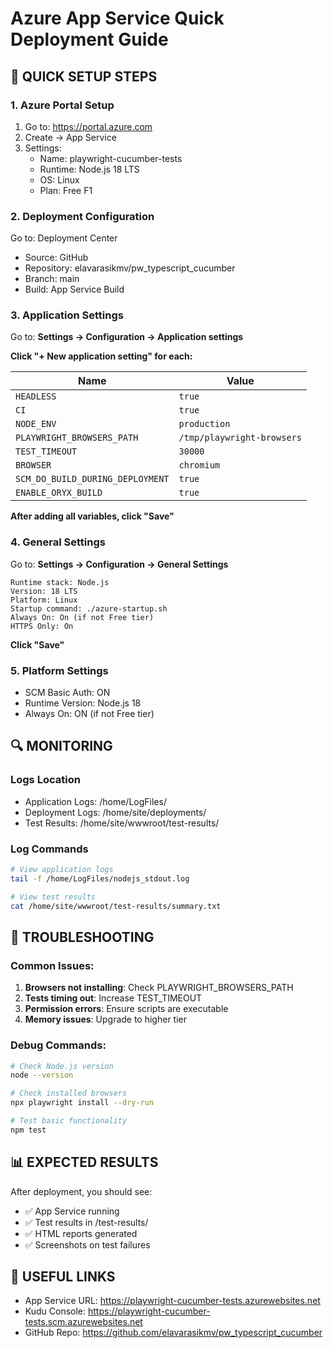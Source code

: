 # Azure App Service Quick Deployment Guide

## 🚀 QUICK SETUP STEPS

### 1. Azure Portal Setup
1. Go to: https://portal.azure.com
2. Create → App Service
3. Settings:
   - Name: playwright-cucumber-tests
   - Runtime: Node.js 18 LTS
   - OS: Linux
   - Plan: Free F1

### 2. Deployment Configuration
Go to: Deployment Center
- Source: GitHub
- Repository: elavarasikmv/pw_typescript_cucumber
- Branch: main
- Build: App Service Build

### 3. Application Settings
Go to: **Settings → Configuration → Application settings**

**Click "+ New application setting" for each:**

| Name | Value |
|------|-------|
| `HEADLESS` | `true` |
| `CI` | `true` |
| `NODE_ENV` | `production` |
| `PLAYWRIGHT_BROWSERS_PATH` | `/tmp/playwright-browsers` |
| `TEST_TIMEOUT` | `30000` |
| `BROWSER` | `chromium` |
| `SCM_DO_BUILD_DURING_DEPLOYMENT` | `true` |
| `ENABLE_ORYX_BUILD` | `true` |

**After adding all variables, click "Save"**

### 4. General Settings
Go to: **Settings → Configuration → General Settings**

```
Runtime stack: Node.js
Version: 18 LTS
Platform: Linux
Startup command: ./azure-startup.sh
Always On: On (if not Free tier)
HTTPS Only: On
```

**Click "Save"**

### 5. Platform Settings
- SCM Basic Auth: ON
- Runtime Version: Node.js 18
- Always On: ON (if not Free tier)

## 🔍 MONITORING

### Logs Location
- Application Logs: /home/LogFiles/
- Deployment Logs: /home/site/deployments/
- Test Results: /home/site/wwwroot/test-results/

### Log Commands
```bash
# View application logs
tail -f /home/LogFiles/nodejs_stdout.log

# View test results
cat /home/site/wwwroot/test-results/summary.txt
```

## 🚨 TROUBLESHOOTING

### Common Issues:
1. **Browsers not installing**: Check PLAYWRIGHT_BROWSERS_PATH
2. **Tests timing out**: Increase TEST_TIMEOUT
3. **Permission errors**: Ensure scripts are executable
4. **Memory issues**: Upgrade to higher tier

### Debug Commands:
```bash
# Check Node.js version
node --version

# Check installed browsers
npx playwright install --dry-run

# Test basic functionality
npm test
```

## 📊 EXPECTED RESULTS

After deployment, you should see:
- ✅ App Service running
- ✅ Test results in /test-results/
- ✅ HTML reports generated
- ✅ Screenshots on test failures

## 🔗 USEFUL LINKS

- App Service URL: https://playwright-cucumber-tests.azurewebsites.net
- Kudu Console: https://playwright-cucumber-tests.scm.azurewebsites.net
- GitHub Repo: https://github.com/elavarasikmv/pw_typescript_cucumber
